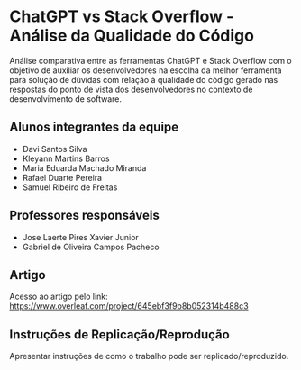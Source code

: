 # ChatGPT vs Stack Overflow - Análise da Qualidade do Código

Análise comparativa entre as ferramentas ChatGPT e Stack Overflow com o objetivo de auxiliar os desenvolvedores na escolha da melhor ferramenta para solução de dúvidas com relação à qualidade do código gerado nas respostas do ponto de vista dos desenvolvedores no contexto de desenvolvimento de software.

## Alunos integrantes da equipe
* Davi Santos Silva
* Kleyann Martins Barros
* Maria Eduarda Machado Miranda
* Rafael Duarte Pereira
* Samuel Ribeiro de Freitas

## Professores responsáveis

* Jose Laerte Pires Xavier Junior
* Gabriel de Oliveira Campos Pacheco

## Artigo
Acesso ao artigo pelo link: https://www.overleaf.com/project/645ebf3f9b8b052314b488c3
## Instruções de Replicação/Reprodução

Apresentar instruções de como o trabalho pode ser replicado/reproduzido.


